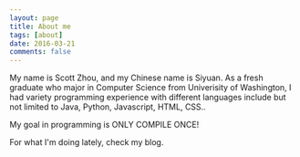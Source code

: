 ```yaml
---
layout: page
title: About me
tags: [about]
date: 2016-03-21
comments: false
---
```


<p>My name is Scott Zhou, and my Chinese name is Siyuan. As a fresh graduate who major in Computer Science from Univerisity of Washington, I had variety programming experience with different languages include but not limited to Java, Python, Javascript, HTML, CSS.. </p>

<p>My goal in programming is ONLY COMPILE ONCE!</p>
<p>For what I'm doing lately, check my blog.</p>
